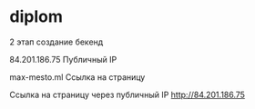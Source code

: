 # diplom

2 этап
 создание бекенд

84.201.186.75 Публичный IP 

max-mesto.ml Cсылка на страницу

Ссылка на страницу через публичный IP http://84.201.186.75
